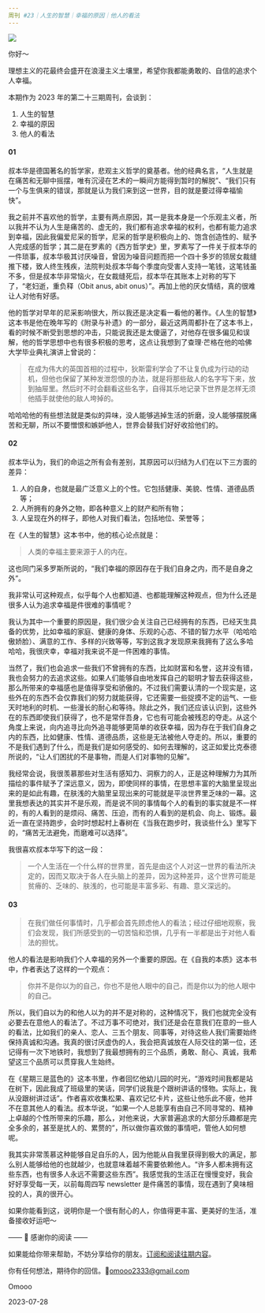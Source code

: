 ```yaml
---
周刊 #23｜人生的智慧｜幸福的原因｜他人的看法
---
```


![](https://s2.loli.net/2023/07/28/bzWcrSJL89FZekh.jpg)

你好～

理想主义的花最终会盛开在浪漫主义土壤里，希望你我都能勇敢的、自信的追求个人幸福。

本期作为 2023 年的第二十三期周刊，会谈到：

1. 人生的智慧
1. 幸福的原因
1. 他人的看法

#### 01

叔本华是德国著名的哲学家，悲观主义哲学的奠基者。他的经典名言，“人生就是在痛苦和无聊中摇摆，唯有沉浸在艺术的一瞬间方能得到暂时的解脱”、“我们只有一个与生俱来的错误，那就是认为我们来到这一世界，目的就是要过得幸福愉快”。

我之前并不喜欢他的哲学，主要有两点原因，其一是我本身是一个乐观主义者，所以我并不认为人生是痛苦的、虚无的，我们都有追求幸福的权利，也都有能力追求到幸福，因此我偏爱尼采的哲学，尼采的哲学是积极向上的、饱含创造性的、赋予人完成感的哲学；其二是在罗素的《西方哲学史》里，罗素写了一件关于叔本华的一件琐事，叔本华极其讨厌噪音，曾因为噪音问题而把一个四十多岁的领居女裁缝推下楼，致人终生残疾，法院判处叔本华每个季度向受害人支持一笔钱，这笔钱虽不多，但是叔本华非常恼火，在女裁缝死后，叔本华在其账本上对称的写下了，“老妇逝，重负释（Obit anus, abit onus）”。再加上他的厌女情结，真的很难让人对他有好感。

他的哲学对早年的尼采影响很大，所以我还是决定看一看他的著作。《人生的智慧》这本书是他在晚年写的《附录与补遗》的一部分，最近这两周都扑在了这本书上，看的时候不断受到思想的冲击，只能说我还是太傻逼了，对他存在很多偏见和误解，他的哲学思想中也有很多积极的思考，这点让我想到了查理·芒格在他的哈佛大学毕业典礼演讲上曾说的：

> 在成为伟大的英国首相的过程中，狄斯雷利学会了不让复仇成为行动的动机，但他也保留了某种发泄怨恨的办法，就是将那些敌人的名字写下来，放到抽屉里。然后时不时会翻看这些名字，自得其乐地记录下世界是怎样无须他插手就使他的敌人垮掉的。

哈哈哈他的有些想法就是类似的异味，没人能够逃掉生活的折磨，没人能够摆脱痛苦和无聊，所以不要憎恨和嫉妒他人，世界会替我们好好收拾他们的。

#### 02

叔本华认为，我们的命运之所有会有差别，其原因可以归结为人们在以下三方面的差异：

1. 人的自身，也就是最广泛意义上的个性。它包括健康、美貌、性情、道德品质等；
2. 人所拥有的身外之物，即各种意义上的财产和所有物；
3. 人呈现在外的样子，即他人对我们看法，包括地位、荣誉等；

在《人生的智慧》这本书中，他的核心论点就是：

> 人类的幸福主要来源于人的内在。

这也同门采多罗斯所说的，“我们幸福的原因存在于我们自身之内，而不是自身之外”。

我非常认可这种观点，似乎每个人也都知道、也都能理解这种观点，但为什么还是很多人认为追求幸福是件很难的事情呢？

我认为其中一个重要的原因是，我们很少会关注自己已经拥有的东西，已经天生具备的优势，比如幸福的家庭、健康的身体、乐观的心态、不错的智力水平（哈哈哈傲娇脸）、满意的工作、多样的兴致等等，写到这我才发现原来我拥有了这么多哈哈哈，我很庆幸，幸福对我来说不是一件困难的事情。

当然了，我们也会追求一些我们不曾拥有的东西，比如财富和名誉，这并没有错，我也会努力的去追求这些。如果人们能够自由地发挥自己的聪明才智去获得这些，那么所带来的幸福感也是值得享受和骄傲的。不过我们需要认清的一个现实是，这些外在的东西不会仅靠我们的努力就能获得，它还需要一些捉摸不定的运气、一些天时地利的时机、一些漫长的耐心和等待。除此之外，我们还应该认识到，这些外在的东西即使我们获得了，也不是常伴吾身，它也有可能会被残忍的夺走。从这个角度上来说，向内追寻比向外追寻能够更简单的收获幸福，因为存在于我们自身之内的东西，比如健康、性情、道德品质，这些是无法被他人夺走的。所以，重要的不是我们遇到了什么，而是我们是如何感受的、如何去理解的，这正如爱比克泰德所说的，“让人们困扰的不是事物，而是人们对事物的见解”。

我经常会说，我很羡慕那些对生活有感知力、洞察力的人，正是这种理解力为其所描绘的事件赋予了深远意义，因为，即使同样的事情，在思想丰富的大脑里呈现出来的是如此有趣，在肤浅的大脑里呈现出来的可能就是平淡世界里乏味的一幕。这里我想表达的其实并不是乐观，而是说不同的事情每个人的看到的事实就是不一样的，有的人看到的是烦闷、痛苦、压迫，而有的人看到的是机会、向上、锻炼。最近一直在坚持跑步，会时时想起村上春树在《当我在跑步时，我谈些什么》里写下的，“痛苦无法避免，而磨难可以选择”。

我很喜欢叔本华写下的这一段：

>一个人生活在一个什么样的世界里，首先是由这个人对这一世界的看法所决定的，因而又取决于各人在头脑上的差异，因为这种差异，这个世界可能是贫瘠的、乏味的、肤浅的，也可能是丰富多彩、有趣、意义深远的。

#### 03

> 在我们做任何事情时，几乎都会首先顾虑他人的看法；经过仔细地观察，我们会发现，我们所感受到的一切苦恼和恐惧，几乎有一半都是出于对他人看法的担忧。

他人的看法是影响我们个人幸福的另外一个重要的原因。在《自我的本质》这本书中，作者表达了这样的一个观点：

> 你并不是你以为的自己，你也不是他人眼中的自己，而是你以为的他人眼中的自己。

所以，我们自以为的和他人以为的并不是对称的，这种情况下，我们也就完全没有必要去在意他人的看法了。不过万事不可绝对，我们还是会在意我们在意的一些人的看法，比如我们的亲人、恋人、三五个朋友、同事等，对待这些人我们需要始终保持真诚和沟通。我真的很讨厌虚伪的人，我会把真诚放在人际交往的第一位，还记得有一次下地铁时，我想到了我最想拥有的三个品质，勇敢、耐心、真诚，我希望这三个品质可以贯穿我人生始终。

在《星期三是蓝色的》这本书里，作者回忆他幼儿园的时光，“游戏时间我都是站在树下，因此我成了班级里的笑话，同学们说我是个跟树讲话的怪物。实际上，我从没跟树讲过话”。作者喜欢收集松果、喜欢记忆卡片，这些让他乐此不疲，他并不在意其他人的看法。叔本华说，“如果一个人总能享有由自己不同寻常的、精神上卓越的个性所带来的乐趣，那么，对他来说，大家普遍追求的大部分乐趣都是完全多余的，甚至是扰人的、累赘的”，所以做你喜欢做的事情吧，管他人如何想呢。

我其实非常羡慕这种能够自足自乐的人，因为他能从自我里获得到极大的满足，那么别人能够给他的也就越少，也就意味着越不需要依赖他人。“许多人都未拥有这些东西，也有很多人永远不需要这些东西”。我感觉我的生活正在慢慢变好，我会好好享受每一天，以前每周四写 newsletter 是件痛苦的事情，现在遇到了臭味相投的人，真的很开心。



如果你能看到这，说明你是一个很有耐心的人，你值得更丰富、更美好的生活，准备接收好运吧～

—— 💌 感谢你的阅读 ——

如果能给你带来帮助，不妨分享给你的朋友。[订阅和阅读往期内容](https://omooo-android.zhubai.love/)。

你有任何想法，期待你的回信。📮[omooo2333@gmail.com](mailto:omooo2333@gmail.com)

Omooo

2023-07-28